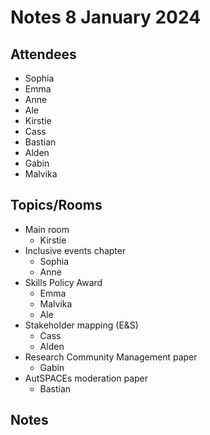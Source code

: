# Notes 8 January 2024

## Attendees

* Sophia 
* Emma
* Anne
* Ale
* Kirstie
* Cass
* Bastian
* Alden
* Gabin
* Malvika

## Topics/Rooms

* Main room
  * Kirstie
* Inclusive events chapter
  * Sophia
  * Anne
* Skills Policy Award
  * Emma
  * Malvika
  * Ale
* Stakeholder mapping (E&S)
  * Cass
  * Alden
* Research Community Management paper
  * Gabin
* AutSPACEs moderation paper
  * Bastian
 
 ## Notes

 
